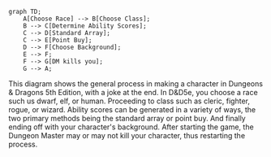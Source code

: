 ```mermaid
graph TD;
    A[Choose Race] --> B[Choose Class];
    B --> C[Determine Ability Scores];
    C --> D[Standard Array];
    C --> E[Point Buy];
    D --> F[Choose Background];
    E --> F;
    F --> G[DM kills you];
    G --> A;
```
This diagram shows the general process in making a character in Dungeons & Dragons 5th Edition, with a joke at the end.
In D&D5e, you choose a race such us dwarf, elf, or human. Proceeding to class such as cleric, fighter, rogue, or wizard.
Ability scores can be generated in a variety of ways, the two primary methods being the standard array or point buy.
And finally ending off with your character's background.
After starting the game, the Dungeon Master may or may not kill your character, thus restarting the process.
